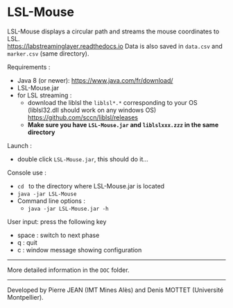 
# LSL-Mouse
LSL-Mouse displays a circular path and streams the mouse coordinates to LSL.  
https://labstreaminglayer.readthedocs.io
Data is also saved in `data.csv` and `marker.csv` (same directory).  

Requirements :
- Java 8 (or newer): https://www.java.com/fr/download/  
- LSL-Mouse.jar
- for LSL streaming :
	- download the liblsl the `liblsl*.*` corresponding to your OS (liblsl32.dll should work on any windows OS)  
	https://github.com/sccn/liblsl/releases
	- **Make sure you have `LSL-Mouse.jar` and `liblslxxx.zzz` in the same directory**

Launch :
- double click `LSL-Mouse.jar`, this should do it...

Console use :   
- `cd ` to the directory where LSL-Mouse.jar is located    
- `java -jar LSL-Mouse`   
- Command line options :  
	- `java -jar LSL-Mouse.jar -h`


User input: press the following key
- space : switch to next phase
- q : quit
- c : window message showing configuration

-----  

More detailed information in the `DOC` folder.   

-----  
Developed by Pierre JEAN (IMT Mines Alès) and Denis MOTTET (Université Montpellier).
